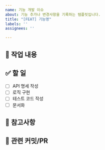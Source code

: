 ```yaml
---
name: 기능 개발 이슈
about: 기능 추가나 변경사항을 기록하는 템플릿입니다.
title: "[FEAT] 기능명"
labels: ''
assignees: ''

---
```


## 🧩 작업 내용
<!-- 이슈의 목적과 주요 내용을 간단히 작성하세요 -->

## ✅ 할 일
- [ ] API 명세 작성
- [ ] 로직 구현
- [ ] 테스트 코드 작성
- [ ] 문서화

## 📝 참고사항
<!-- 참고할 링크나 고려할 사항이 있다면 작성하세요 -->

## 🔗 관련 커밋/PR
<!-- ex) #4, 커밋 해시 등 -->
